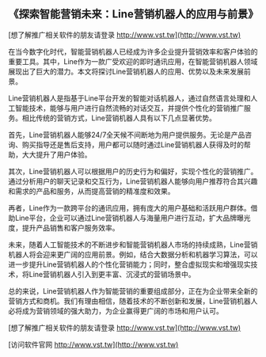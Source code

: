 ## **《探索智能营销未来：Line营销机器人的应用与前景》**

[想了解推广相关软件的朋友请登录 http://www.vst.tw](http://www.vst.tw)

在当今数字化时代，智能营销机器人已经成为许多企业提升营销效率和客户体验的重要工具。其中，Line作为一款广受欢迎的即时通讯应用，在智能营销机器人领域展现出了巨大的潜力。本文将探讨Line营销机器人的应用、优势以及未来发展前景。

Line营销机器人是指基于Line平台开发的智能对话机器人，通过自然语言处理和人工智能技术，能够与用户进行自然流畅的对话交互，并提供个性化的营销推广服务。相比传统的营销方式，Line营销机器人具有以下几点显著优势。

首先，Line营销机器人能够24/7全天候不间断地为用户提供服务。无论是产品咨询、购买指导还是售后支持，用户都可以随时通过Line营销机器人获得及时的帮助，大大提升了用户体验。

其次，Line营销机器人可以根据用户的历史行为和偏好，实现个性化的营销推广。通过分析用户的聊天记录和交互行为，Line营销机器人能够向用户推荐符合其兴趣和需求的产品和服务，从而提高营销的精准度和效果。

再者，Line作为一款跨平台的通讯应用，拥有庞大的用户基础和活跃用户群体。借助Line平台，企业可以通过Line营销机器人与海量用户进行互动，扩大品牌曝光度，提升产品销售和客户服务效率。

未来，随着人工智能技术的不断进步和智能营销机器人市场的持续成熟，Line营销机器人将会迎来更广阔的应用前景。例如，结合大数据分析和机器学习算法，可以进一步提升Line营销机器人的个性化营销能力；同时，整合虚拟现实和增强现实技术，将Line营销机器人引入到更丰富、沉浸式的营销场景中。

总的来说，Line营销机器人作为智能营销的重要组成部分，正在为企业带来全新的营销方式和商机。我们有理由相信，随着技术的不断创新和发展，Line营销机器人必将成为营销领域的强大助力，为企业赢得更广阔的市场和用户认可。

[想了解推广相关软件的朋友请登录 http://www.vst.tw](http://www.vst.tw)


[访问软件官网 http://www.vst.tw](http://www.vst.tw)
